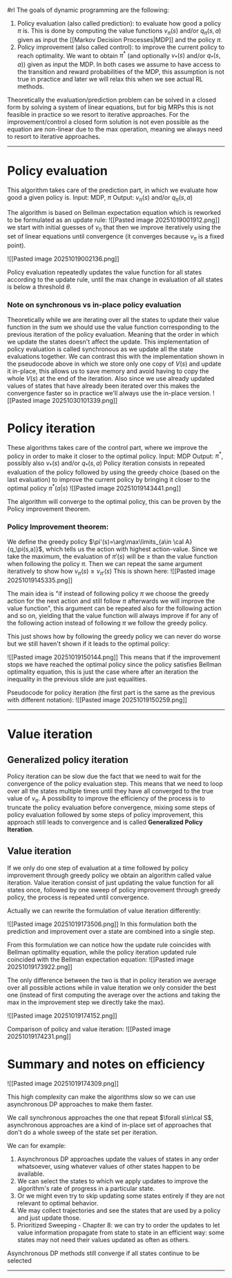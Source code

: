 #rl
The goals of dynamic programming are the following:
1. Policy evaluation (also called prediction): to evaluate how good a policy $\pi$ is. This is done by computing the value functions $v_\pi(s)$ and/or $q_\pi(s,a)$ given as input the [[Markov Decision Processes|MDP]] and the policy $\pi$.
2. Policy improvement (also called control): to improve the current policy to reach optimality. We want to obtain $\pi^*$ (and optionally $v_*(s)$ and/or $q_*(s,a)$) given as input the MDP.
In both cases we assume to have access to the transition and reward probabilities of the MDP, this assumption is not true in practice and later we will relax this when we see actual RL methods.

Theoretically the evaluation/prediction problem can be solved in a closed form by solving a system of linear equations, but for big MRPs this is not feasible in practice so we resort to iterative approaches.
For the improvement/control a closed form solution is not even possible as the equation are non-linear due to the max operation, meaning we always need to resort to iterative approaches.

---
# Policy evaluation 
This algorithm takes care of the prediction part, in which we evaluate how good a given policy is.
Input: MDP, $\pi$
Output: $v_\pi(s)$ and/or $q_\pi(s,a)$

The algorithm is based on Bellman expectation equation which is reworked to be formulated as an update rule:
![[Pasted image 20251019001912.png]]
we start with initial guesses of $v_0$ that then we improve iteratively using the set of linear equations until convergence (it converges because $v_\pi$ is a fixed point). 

![[Pasted image 20251019002136.png]]

Policy evaluation repeatedly updates the value function for all states according to the update rule, until the max change in evaluation of all states is below a threshold $\theta$.

### Note on synchronous vs in-place policy evaluation
Theoretically while we are iterating over all the states to update their value function in the sum we should use the value function corresponding to the previous iteration of the policy evaluation.
Meaning that the order in which we update the states doesn't affect the update.
This implementation of policy evaluation is called synchronous as we update all the state evaluations together.
We can contrast this  with the implementation shown in the pseudocode above in which we store only one copy of $V(s)$ and update it in-place, this allows us to save memory and avoid having to copy the whole $V(s)$ at the end of the iteration.
Also since we use already updated values of states that have already been iterated over this makes the convergence faster so in practice we'll always use the in-place version.
![[Pasted image 20251030101339.png]]

# Policy iteration
These algorithms takes care of the control part, where we improve the policy in order to make it closer to the optimal policy.
Input: MDP
Output: $\pi^*$, possibly also $v_*(s)$ and/or $q_*(s,a)$
Policy iteration consists in repeated evaluation of the policy followed by using the greedy choice (based on the last evaluation) to improve the current policy by bringing it closer to the optimal policy $\pi^*(a|s)$
![[Pasted image 20251019143441.png]]

The algorithm will converge to the optimal policy, this can be proven by the Policy improvement theorem.

### Policy Improvement theorem:
We define the greedy policy $\pi'(s)=\arg\max\limits_{a\in \cal A}{q_\pi(s,a)}$, which tells us the action with highest action-value.
Since we take the maximum, the evaluation of $\pi'(s)$ will be $\ge$ than the value function when following the policy $\pi$.
Then we can repeat the same argument iteratively to show how $v_\pi(s)\ge v_{\pi'}(s)$
This is shown here:
![[Pasted image 20251019145335.png]]

The main idea is "if instead of following policy $\pi$ we choose the greedy action for the next action and still follow $\pi$ afterwards we will improve the value function", this argument can be repeated also for the following action and so on, yielding that the value function will always improve if for any of the following action instead of following $\pi$ we follow the greedy policy.

This just shows how by following the greedy policy we can never do worse but we still haven't shown if it leads to the optimal policy:

![[Pasted image 20251019150144.png]]
This means that if the improvement stops we have reached the optimal policy since the policy satisfies Bellman optimality equation, this is just the case where after an iteration the inequality in the previous slide are just equalities.

Pseudocode for policy iteration (the first part is the same as the previous with different notation):
![[Pasted image 20251019150259.png]]

---

# Value iteration

## Generalized policy iteration
Policy iteration can be slow due the fact that we need to wait for the convergence of the policy evaluation step. This means that we need to loop over all the states multiple times until they have all converged to the true value of $v_\pi$.
A possibility to improve the efficiency of the process is to truncate the policy evaluation before convergence, mixing some steps of policy evaluation followed by some steps of policy improvement, this approach still leads to convergence and is called **Generalized Policy Iteration**.

## Value iteration
If we only do one step of evaluation at a time followed by policy improvement through greedy policy we obtain an algorithm called value iteration.
Value iteration consist of just updating the value function for all states once, followed by one sweep of policy improvement through greedy policy, the process is repeated until convergence.

Actually we can rewrite the formulation of value iteration differently:

![[Pasted image 20251019173506.png]]
In this formulation both the prediction and improvement over a state are combined into a single step.

From this formulation we can notice how the update rule coincides with Bellman optimality equation, while the policy iteration updated rule coincided with the Bellman expectation equation:
![[Pasted image 20251019173922.png]]

The only difference between the two is that in policy iteration we average over all possible actions while in value iteration we only consider the best one (instead of first computing the average over the actions and taking the max in the improvement step we directly take the max).

![[Pasted image 20251019174152.png]]

Comparison of policy and value iteration:
![[Pasted image 20251019174231.png]]

# Summary and notes on efficiency

![[Pasted image 20251019174309.png]]

This high complexity can make the algorithms slow so we can use asynchronous DP approaches to make them faster.

We call synchronous approaches the one that repeat $\forall s\in\cal S$, asynchronous approaches are a kind of in-place set of approaches that don't do a whole sweep of the state set per iteration.

We can for example: 
1. Asynchronous DP approaches update the values of states in any order whatsoever, using whatever values of other states happen to be available.
2. ﻿﻿﻿We can select the states to which we apply updates to improve the algorithm's rate of progress in a particular state.
3. ﻿﻿﻿Or we might even try to skip updating some states entirely if they are not relevant to optimal behavior.
4. ﻿We may collect trajectories and see the states that are used by a policy and just update those.
5. ﻿﻿﻿Prioritized Sweeping - Chapter 8: we can try to order the updates to let value information propagate from state to state in an efficient way: some states may not need their values updated as often as others.

﻿﻿Asynchronous DP methods still converge if all states continue to be selected

---
